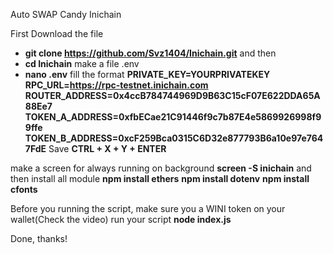 Auto SWAP Candy Inichain

First Download the file
- **git clone https://github.com/Svz1404/Inichain.git**
and then 
- **cd Inichain**
make a file .env
- **nano .env**
fill the format
**PRIVATE_KEY=YOURPRIVATEKEY 
RPC_URL=https://rpc-testnet.inichain.com 
ROUTER_ADDRESS=0x4ccB784744969D9B63C15cF07E622DDA65A88Ee7
TOKEN_A_ADDRESS=0xfbECae21C91446f9c7b87E4e5869926998f99ffe TOKEN_B_ADDRESS=0xcF259Bca0315C6D32e877793B6a10e97e7647FdE**
 Save 
**CTRL + X + Y + ENTER**

make a screen for always running on background
**screen -S inichain**
and then install all module
**npm install ethers**
**npm install dotenv**
**npm install cfonts**

Before you running the script, make sure you a WINI token on your wallet(Check the video)
run your script
**node index.js**

Done, thanks!
